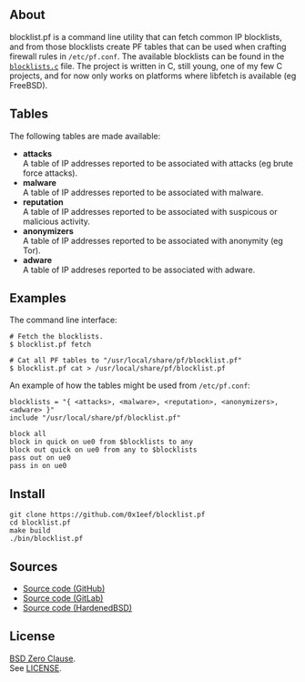 ## About

blocklist.pf is a command line utility that can fetch common IP
blocklists, and from those blocklists create PF tables that can
be used when crafting firewall rules in `/etc/pf.conf`.
The available blocklists can be found in the
[`blocklists.c`](/src/blocklists.c)
file. The project is written in C, still young, one of my few C
projects, and for now only works on platforms where libfetch is
available (eg FreeBSD).

## Tables

The following tables are made available:

* __attacks__ <br>
  A table of IP addresses reported to be associated with attacks (eg brute force attacks).
* __malware__ <br>
  A table of IP addresses reported to be associated with malware.
* __reputation__ <br>
  A table of IP addresses reported to be associated with suspicous or malicious activity.
* __anonymizers__ <br>
  A table of IP addresses reported to be associated with anonymity (eg Tor).
* __adware__ <br>
  A table of IP addreses reported to be associated with adware.

## Examples

The command line interface:

    # Fetch the blocklists.
    $ blocklist.pf fetch

    # Cat all PF tables to "/usr/local/share/pf/blocklist.pf"
    $ blocklist.pf cat > /usr/local/share/pf/blocklist.pf

An example of how the tables might be used from `/etc/pf.conf`:

    blocklists = "{ <attacks>, <malware>, <reputation>, <anonymizers>, <adware> }"
    include "/usr/local/share/pf/blocklist.pf"

    block all
    block in quick on ue0 from $blocklists to any
    block out quick on ue0 from any to $blocklists
    pass out on ue0
    pass in on ue0

## Install

    git clone https://github.com/0x1eef/blocklist.pf
    cd blocklist.pf
    make build
    ./bin/blocklist.pf

## Sources

* [Source code (GitHub)](https://github.com/0x1eef/blocklist.pf#readme)
* [Source code (GitLab)](https://gitlab.com/0x1eef/blocklist.pf#about)
* [Source code (HardenedBSD)](https://git.hardenedbsd.org/0x1eef/blocklist.pf#about)

## License

[BSD Zero Clause](https://choosealicense.com/licenses/0bsd/).
<br>
See [LICENSE](./LICENSE).

